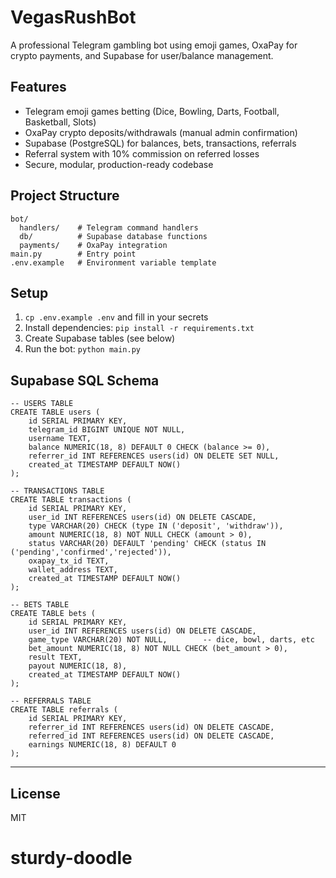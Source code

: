 # VegasRushBot

A professional Telegram gambling bot using emoji games, OxaPay for crypto payments, and Supabase for user/balance management.

## Features
- Telegram emoji games betting (Dice, Bowling, Darts, Football, Basketball, Slots)
- OxaPay crypto deposits/withdrawals (manual admin confirmation)
- Supabase (PostgreSQL) for balances, bets, transactions, referrals
- Referral system with 10% commission on referred losses
- Secure, modular, production-ready codebase

## Project Structure
```
bot/
  handlers/    # Telegram command handlers
  db/          # Supabase database functions
  payments/    # OxaPay integration
main.py        # Entry point
.env.example   # Environment variable template
```

## Setup
1. `cp .env.example .env` and fill in your secrets
2. Install dependencies: `pip install -r requirements.txt`
3. Create Supabase tables (see below)
4. Run the bot: `python main.py`

## Supabase SQL Schema
```
-- USERS TABLE
CREATE TABLE users (
	id SERIAL PRIMARY KEY,
	telegram_id BIGINT UNIQUE NOT NULL,
	username TEXT,
	balance NUMERIC(18, 8) DEFAULT 0 CHECK (balance >= 0),
	referrer_id INT REFERENCES users(id) ON DELETE SET NULL,
	created_at TIMESTAMP DEFAULT NOW()
);

-- TRANSACTIONS TABLE
CREATE TABLE transactions (
	id SERIAL PRIMARY KEY,
	user_id INT REFERENCES users(id) ON DELETE CASCADE,
	type VARCHAR(20) CHECK (type IN ('deposit', 'withdraw')),
	amount NUMERIC(18, 8) NOT NULL CHECK (amount > 0),
	status VARCHAR(20) DEFAULT 'pending' CHECK (status IN ('pending','confirmed','rejected')),
	oxapay_tx_id TEXT,
	wallet_address TEXT,
	created_at TIMESTAMP DEFAULT NOW()
);

-- BETS TABLE
CREATE TABLE bets (
	id SERIAL PRIMARY KEY,
	user_id INT REFERENCES users(id) ON DELETE CASCADE,
	game_type VARCHAR(20) NOT NULL,        -- dice, bowl, darts, etc
	bet_amount NUMERIC(18, 8) NOT NULL CHECK (bet_amount > 0),
	result TEXT,
	payout NUMERIC(18, 8),
	created_at TIMESTAMP DEFAULT NOW()
);

-- REFERRALS TABLE
CREATE TABLE referrals (
	id SERIAL PRIMARY KEY,
	referrer_id INT REFERENCES users(id) ON DELETE CASCADE,
	referred_id INT REFERENCES users(id) ON DELETE CASCADE,
	earnings NUMERIC(18, 8) DEFAULT 0
);
```

---

## License
MIT
# sturdy-doodle